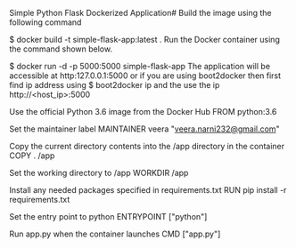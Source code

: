 Simple Python Flask Dockerized Application#
Build the image using the following command

$ docker build -t simple-flask-app:latest .
Run the Docker container using the command shown below.

$ docker run -d -p 5000:5000 simple-flask-app
The application will be accessible at http:127.0.0.1:5000 or if you are using boot2docker then first find ip address using $ boot2docker ip and the use the ip http://<host_ip>:5000

Use the official Python 3.6 image from the Docker Hub
FROM python:3.6

Set the maintainer label
MAINTAINER veera "veera.narni232@gmail.com"

Copy the current directory contents into the /app directory in the container
COPY . /app

Set the working directory to /app
WORKDIR /app

Install any needed packages specified in requirements.txt
RUN pip install -r requirements.txt

Set the entry point to python
ENTRYPOINT ["python"]

Run app.py when the container launches
CMD ["app.py"]